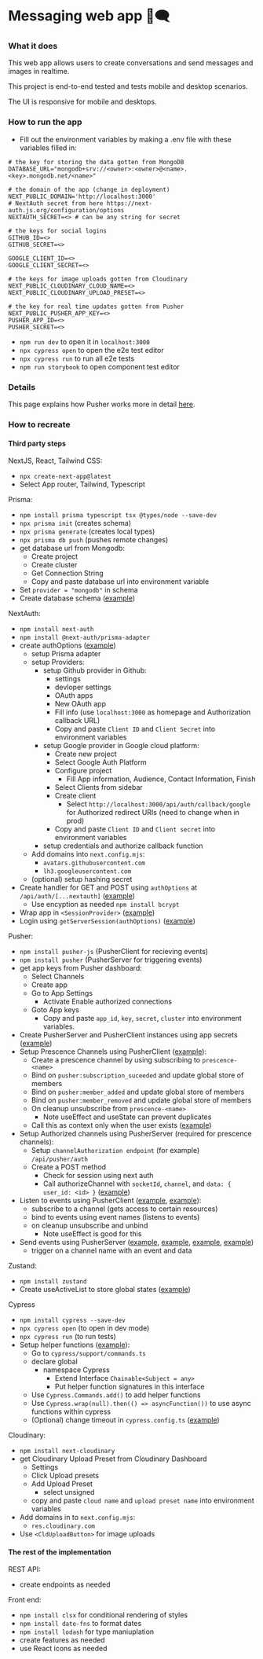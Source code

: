 # Messaging web app 💬🗨️

### What it does

This web app allows users to create conversations and send messages and images in realtime.

This project is end-to-end tested and tests mobile and desktop scenarios.

The UI is responsive for mobile and desktops.

### How to run the app

- Fill out the environment variables by making a .env file with these variables filled in:

```
# the key for storing the data gotten from MongoDB
DATABASE_URL="mongodb+srv://<owner>:<owner>@<name>.<key>.mongodb.net/<name>"

# the domain of the app (change in deployment)
NEXT_PUBLIC_DOMAIN='http://localhost:3000'
# NextAuth secret from here https://next-auth.js.org/configuration/options
NEXTAUTH_SECRET=<> # can be any string for secret

# the keys for social logins
GITHUB_ID=<>
GITHUB_SECRET=<>

GOOGLE_CLIENT_ID=<>
GOOGLE_CLIENT_SECRET=<>

# the keys for image uploads gotten from Cloudinary
NEXT_PUBLIC_CLOUDINARY_CLOUD_NAME=<>
NEXT_PUBLIC_CLOUDINARY_UPLOAD_PRESET=<>

# the key for real time updates gotten from Pusher
NEXT_PUBLIC_PUSHER_APP_KEY=<>
PUSHER_APP_ID=<>
PUSHER_SECRET=<>
```

- `npm run dev` to open it in `localhost:3000`
- `npx cypress open` to open the e2e test editor
- `npx cypress run` to run all e2e tests
- `npm run storybook` to open component test editor

### Details

This page explains how Pusher works more in detail [here](/app/libs/pusher.md).

### How to recreate

#### Third party steps

NextJS, React, Tailwind CSS:

- `npx create-next-app@latest`
- Select App router, Tailwind, Typescript

Prisma:

- `npm install prisma typescript tsx @types/node --save-dev`
- `npx prisma init` (creates schema)
- `npx prisma generate` (creates local types)
- `npx prisma db push` (pushes remote changes)
- get database url from Mongodb:
  - Create project
  - Create cluster
  - Get Connection String
  - Copy and paste database url into environment variable
- Set `provider = "mongodb"` in schema
- Create database schema ([example](/prisma/schema.prisma))

NextAuth:

- `npm install next-auth`
- `npm install @next-auth/prisma-adapter`
- create authOptions ([example](./app/libs/authOptions.ts))
  - setup Prisma adapter
  - setup Providers:
    - setup Github provider in Github:
      - settings
      - devloper settings
      - OAuth apps
      - New OAuth app
      - Fill info (use `localhost:3000` as homepage and Authorization callback URL)
      - Copy and paste `Client ID` and `Client Secret` into environment variables
    - setup Google provider in Google cloud platform:
      - Create new project
      - Select Google Auth Platform
      - Configure project
        - Fill App information, Audience, Contact Information, Finish
      - Select Clients from sidebar
      - Create client
        - Select `http://localhost:3000/api/auth/callback/google` for Authorized redirect URIs (need to change when in prod)
      - Copy and paste `Client ID` and `Client secret` into environment variables
    - setup credentials and authorize callback function
  - Add domains into `next.config.mjs`:
    - `avatars.githubusercontent.com`
    - `lh3.googleusercontent.com`
  - (optional) setup hashing secret
- Create handler for GET and POST using `authOptions` at `/api/auth/[...nextauth]` ([example](./app/api/auth/[...nextauth]/route.ts))
  - Use encyption as needed `npm install bcrypt`
- Wrap app in `<SessionProvider>` ([example](./app/context/AuthContext.tsx))
- Login using `getServerSession(authOptions)` ([example](./app/actions/getSession.ts))

Pusher:

- `npm install pusher-js` (PusherClient for recieving events)
- `npm install pusher` (PusherServer for triggering events)
- get app keys from Pusher dashboard:
  - Select Channels
  - Create app
  - Go to App Settings
    - Activate Enable authorized connections
  - Goto App keys
    - Copy and paste `app_id`, `key`, `secret`, `cluster` into environment variables.
- Create PusherServer and PusherClient instances using app secrets ([example](./app/libs/pusher.ts))
- Setup Prescence Channels using PusherClient ([example](./app/hooks/useActiveChannel.ts)):
  - Create a prescence channel by using subscribing to `prescence-<name>`
  - Bind on `pusher:subscription_suceeded` and update global store of members
  - Bind on `pusher:member_added` and update global store of members
  - Bind on `pusher:member_removed` and update global store of members
  - On cleanup unsubscribe from `prescence-<name>` 
    - Note useEffect and useState can prevent duplicates
  - Call this as context only when the user exists ([example](./app/context/PresenceContext.tsx))
- Setup Authorized channels using PusherServer (required for prescence channels):
  - Setup `channelAuthorization endpoint` (for example) `/api/pusher/auth`
  - Create a POST method
    - Check for session using next auth
    - Call authorizeChannel with `socketId`, `channel`, and `data: { user_id: <id> }` ([example](./app/api/pusher/auth/route.ts))
- Listen to events using PusherClient ([example](./app/conversations/components/ConversationList.tsx), [example](./app/conversations/[conversationId]/components/Body.tsx)):
  - subscribe to a channel (gets access to certain resources)
  - bind to events using event names (listens to events)
  - on cleanup unsubscribe and unbind
    - Note useEffect is good for this
- Send events using PusherServer ([example](./app/api/conversations/route.ts), [example](./app/api/conversations/[conversationId]/seen/route.ts), [example](./app/api/conversations/[conversationId]/route.ts), [example](./app/api/messages/route.ts))
  - trigger on a channel name with an event and data

Zustand:

- `npm install zustand`
- Create useActiveList to store global states ([example](./app/hooks/useActiveList.ts))

Cypress

- `npm install cypress --save-dev`
- `npx cypress open` (to open in dev mode)
- `npx cypress run` (to run tests)
- Setup helper functions ([example](./cypress/support/commands.ts)):
  - Go to `cypress/support/commands.ts`
  - declare global
    - namespace Cypress
      - Extend Interface `Chainable<Subject = any>`
      - Put helper function signatures in this interface
  - Use `Cypress.Commands.add()` to add helper functions
  - Use `Cypress.wrap(null).then(() => asyncFunction())` to use async functions within cypress
  - (Optional) change timeout in `cypress.config.ts` ([example](./cypress.config.ts))

Cloudinary:

- `npm install next-cloudinary`
- get Cloudinary Upload Preset from Cloudinary Dashboard
  - Settings
  - Click Upload presets
  - Add Upload Preset
    - select unsigned
  - copy and paste `cloud name` and `upload preset name` into environment variables
- Add domains in to `next.config.mjs`:
  - `res.cloudinary.com`
- Use `<CldUploadButton>` for image uploads

#### The rest of the implementation

REST API:

- create endpoints as needed

Front end:

- `npm install clsx` for conditional rendering of styles
- `npm install date-fns` to format dates
- `npm install lodash` for type maniuplation
- create features as needed
- use React icons as needed

